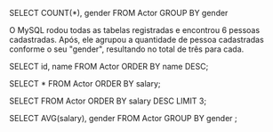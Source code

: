 <!-- *a. Releia a última query. Teste-a. Explique o resultado com as suas palavras* -->

SELECT COUNT(*), gender
FROM Actor
GROUP BY gender

O MySQL rodou todas as tabelas registradas e encontrou 6 pessoas cadastradas. Após, ele agrupou a quantidade de pessoa cadastradas conforme o seu "gender", resultando no total de três para cada.

<!-- *b. Faça uma query que retorne somente o id e o nome dos atores em ordem decrescente alfabética* -->

SELECT id, name FROM Actor ORDER BY name DESC;

<!-- *c. Faça uma query que retorne todos os atores ordenados pelo salário* -->

SELECT * FROM Actor ORDER BY salary;


<!-- *d. Faça uma query que retorne os atores com os três maiores salarios* -->

SELECT  FROM Actor ORDER BY salary DESC LIMIT 3;

<!-- *e. Faça uma query que retorne a média de salário por gênero* -->

SELECT AVG(salary), gender FROM Actor GROUP BY gender ;